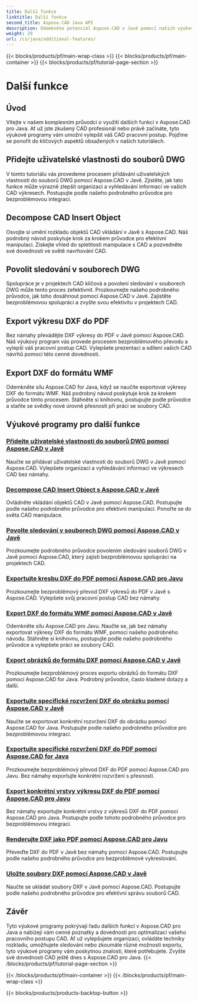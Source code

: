 ```yaml
---
title: Další funkce
linktitle: Další funkce
second_title: Aspose.CAD Java API
description: Odemkněte potenciál Aspose.CAD v Javě pomocí našich výukových programů. Přidejte uživatelské vlastnosti, rozložte objekty vložení CAD, povolte sledování a bezproblémově exportujte výkresy DXF. Zvyšte svůj CAD pracovní postup bez námahy.
weight: 29
url: /cs/java/additional-features/
---
```


{{< blocks/products/pf/main-wrap-class >}}
{{< blocks/products/pf/main-container >}}
{{< blocks/products/pf/tutorial-page-section >}}

# Další funkce



## Úvod

Vítejte v našem komplexním průvodci o využití dalších funkcí v Aspose.CAD pro Java. Ať už jste zkušený CAD profesionál nebo právě začínáte, tyto výukové programy vám umožní vylepšit váš CAD pracovní postup. Pojďme se ponořit do klíčových aspektů obsažených v našich tutoriálech.

## Přidejte uživatelské vlastnosti do souborů DWG

V tomto tutoriálu vás provedeme procesem přidávání uživatelských vlastností do souborů DWG pomocí Aspose.CAD v Javě. Zjistěte, jak tato funkce může výrazně zlepšit organizaci a vyhledávání informací ve vašich CAD výkresech. Postupujte podle našeho podrobného průvodce pro bezproblémovou integraci.

## Decompose CAD Insert Object

Osvojte si umění rozkladu objektů CAD vkládání v Javě s Aspose.CAD. Náš podrobný návod poskytuje krok za krokem průvodce pro efektivní manipulaci. Získejte vhled do spletitosti manipulace s CAD a pozvedněte své dovednosti ve světě navrhování CAD.

## Povolit sledování v souborech DWG

Spolupráce je v projektech CAD klíčová a povolení sledování v souborech DWG může tento proces zefektivnit. Prozkoumejte našeho podrobného průvodce, jak toho dosáhnout pomocí Aspose.CAD v Javě. Zajistěte bezproblémovou spolupráci a zvyšte svou efektivitu v projektech CAD.

## Export výkresu DXF do PDF

Bez námahy převádějte DXF výkresy do PDF v Javě pomocí Aspose.CAD. Náš výukový program vás provede procesem bezproblémového převodu a vylepší váš pracovní postup CAD. Vylepšete prezentaci a sdílení vašich CAD návrhů pomocí této cenné dovednosti.

## Export DXF do formátu WMF

Odemkněte sílu Aspose.CAD for Java, když se naučíte exportovat výkresy DXF do formátu WMF. Náš podrobný návod poskytuje krok za krokem průvodce tímto procesem. Stáhněte si knihovnu, postupujte podle průvodce a staňte se svědky nové úrovně přesnosti při práci se soubory CAD.

## Výukové programy pro další funkce
### [Přidejte uživatelské vlastnosti do souborů DWG pomocí Aspose.CAD v Javě](./add-custom-properties/)
Naučte se přidávat uživatelské vlastnosti do souborů DWG v Javě pomocí Aspose.CAD. Vylepšete organizaci a vyhledávání informací ve výkresech CAD bez námahy.
### [Decompose CAD Insert Object s Aspose.CAD v Javě](./decompose-cad-insert-object/)
Ovládněte vkládání objektů CAD v Javě pomocí Aspose.CAD. Postupujte podle našeho podrobného průvodce pro efektivní manipulaci. Ponořte se do světa CAD manipulace.
### [Povolte sledování v souborech DWG pomocí Aspose.CAD v Javě](./enable-tracking/)
Prozkoumejte podrobného průvodce povolením sledování souborů DWG v Javě pomocí Aspose.CAD, který zajistí bezproblémovou spolupráci na projektech CAD.
### [Exportujte kresbu DXF do PDF pomocí Aspose.CAD pro Javu](./export-dxf-to-pdf/)
Prozkoumejte bezproblémový převod DXF výkresů do PDF v Javě s Aspose.CAD. Vylepšete svůj pracovní postup CAD bez námahy.
### [Export DXF do formátu WMF pomocí Aspose.CAD v Javě](./export-dxf-to-wmf/)
Odemkněte sílu Aspose.CAD pro Javu. Naučte se, jak bez námahy exportovat výkresy DXF do formátu WMF, pomocí našeho podrobného návodu. Stáhněte si knihovnu, postupujte podle našeho podrobného průvodce a vylepšete práci se soubory CAD.
### [Export obrázků do formátu DXF pomocí Aspose.CAD v Javě](./export-images-to-dxf/)
Prozkoumejte bezproblémový proces exportu obrázků do formátu DXF pomocí Aspose.CAD for Java. Podrobný průvodce, často kladené dotazy a další.
### [Exportujte specifické rozvržení DXF do obrázku pomocí Aspose.CAD v Javě](./export-specific-layout-to-image/)
Naučte se exportovat konkrétní rozvržení DXF do obrázku pomocí Aspose.CAD for Java. Postupujte podle našeho podrobného průvodce pro bezproblémovou integraci.
### [Exportujte specifické rozvržení DXF do PDF pomocí Aspose.CAD for Java](./export-specific-layout-to-pdf/)
Prozkoumejte bezproblémový převod DXF do PDF pomocí Aspose.CAD pro Javu. Bez námahy exportujte konkrétní rozvržení s přesností.
### [Export konkrétní vrstvy výkresu DXF do PDF pomocí Aspose.CAD pro Javu](./export-specific-layer-to-pdf/)
Bez námahy exportujte konkrétní vrstvy z výkresů DXF do PDF pomocí Aspose.CAD pro Java. Postupujte podle tohoto podrobného průvodce pro bezproblémovou integraci.
### [Renderujte DXF jako PDF pomocí Aspose.CAD pro Javu](./render-dxf-as-pdf/)
Převeďte DXF do PDF v Javě bez námahy pomocí Aspose.CAD. Postupujte podle našeho podrobného průvodce pro bezproblémové vykreslování.
### [Uložte soubory DXF pomocí Aspose.CAD v Javě](./save-dxf-files/)
Naučte se ukládat soubory DXF v Javě pomocí Aspose.CAD. Postupujte podle našeho podrobného průvodce pro efektivní správu souborů CAD.

## Závěr

Tyto výukové programy pokrývají řadu dalších funkcí v Aspose.CAD pro Java a nabízejí vám cenné poznatky a dovednosti pro optimalizaci vašeho pracovního postupu CAD. Ať už vylepšujete organizaci, ovládáte techniky rozkladu, umožňujete sledování nebo zkoumáte různé možnosti exportu, tyto výukové programy vám poskytnou znalosti, které potřebujete. Zvyšte své dovednosti CAD ještě dnes s Aspose.CAD pro Java.
{{< /blocks/products/pf/tutorial-page-section >}}

{{< /blocks/products/pf/main-container >}}
{{< /blocks/products/pf/main-wrap-class >}}

{{< blocks/products/products-backtop-button >}}
